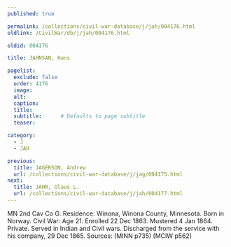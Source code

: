 ```yaml
---
published: true

permalink: /collections/civil-war-database/j/jah/004176.html
oldlink: /CivilWar/db/j/jah/004176.html

oldid: 004176

title: JAHNSAN, Hans

pagelist:
  exclude: false
  order: 4176
  image: 
  alt:
  caption:
  title:
  subtitle:      # Defaults to page subtitle
  teaser:

category: 
  - J 
  - JAH

previous:
  title: JAGERSON, Andrew
  url: /collections/civil-war-database/j/jag/004175.html  
next:
  title: JAHR, Olaus L.
  url: /collections/civil-war-database/j/jah/004177.html   
---
```

MN 2nd Cav Co G. Residence: Winona, Winona County, Minnesota. Born in Norway. Civil War: Age 21. Enrolled 22 Dec 1863. Mustered 4 Jan 1864. Private. Served in Indian and Civil wars. Discharged from the service with his company, 29 Dec 1865. Sources: (MINN p735) (MCIW p562)